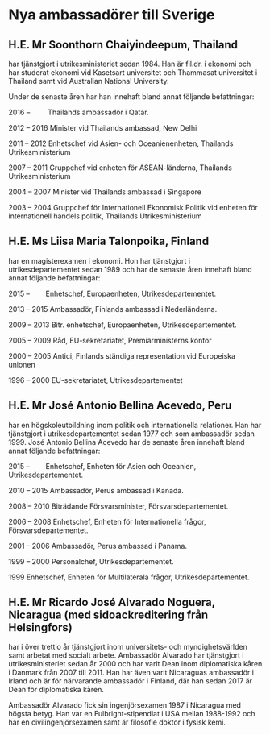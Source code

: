 # Nya ambassadörer till Sverige

## H.E. Mr Soonthorn Chaiyindeepum, Thailand

har tjänstgjort i utrikesministeriet sedan 1984\. Han är fil.dr. i ekonomi och har studerat ekonomi vid Kasetsart universitet och Thammasat universitet i Thailand samt vid Australian National University.

Under de senaste åren har han innehaft bland annat följande befattningar:

2016 –         Thailands ambassadör i Qatar.

2012 – 2016 Minister vid Thailands ambassad, New Delhi

2011 – 2012 Enhetschef vid Asien\- och Oceanienenheten, Thailands Utrikesministerium

2007 – 2011 Gruppchef vid enheten för ASEAN\-länderna, Thailands Utrikesministerium

2004 – 2007 Minister vid Thailands ambassad i Singapore

2003 – 2004 Gruppchef för Internationell Ekonomisk Politik vid enheten för internationell handels politik, Thailands Utrikesministerium

## H.E. Ms Liisa Maria Talonpoika, Finland

har en magisterexamen i ekonomi. Hon har tjänstgjort i utrikesdepartementet sedan 1989 och har de senaste åren innehaft bland annat följande befattningar:

2015 –        Enhetschef, Europaenheten, Utrikesdepartementet.

2013 – 2015 Ambassadör, Finlands ambassad i Nederländerna.

2009 – 2013 Bitr. enhetschef, Europaenheten, Utrikesdepartementet.

2005 – 2009 Råd, EU\-sekretariatet, Premiärministerns kontor

2000 – 2005 Antici, Finlands ständiga representation vid Europeiska unionen

1996 – 2000 EU\-sekretariatet, Utrikesdepartementet

## H.E. Mr José Antonio Bellina Acevedo, Peru

har en högskoleutbildning inom politik och internationella relationer. Han har tjänstgjort i utrikesdepartementet sedan 1977 och som ambassadör sedan 1999\. José Antonio Bellina Acevedo har de senaste åren innehaft bland annat följande befattningar:

2015 –        Enhetschef, Enheten för Asien och Oceanien, Utrikesdepartementet.

2010 – 2015 Ambassadör, Perus ambassad i Kanada.

2008 – 2010 Biträdande Försvarsminister, Försvarsdepartementet.

2006 – 2008 Enhetschef, Enheten för Internationella frågor, Försvarsdepartementet.

2001 – 2006 Ambassadör, Perus ambassad i Panama.

1999 – 2000 Personalchef, Utrikesdepartementet.

1999 Enhetschef, Enheten för Multilaterala frågor, Utrikesdepartementet.

## H.E. Mr Ricardo José Alvarado Noguera, Nicaragua (med sidoackreditering från Helsingfors)

har i över trettio år tjänstgjort inom universitets\- och myndighetsvärlden samt arbetat med socialt arbete. Ambassadör Alvarado har tjänstgjort i utrikesministeriet sedan år 2000 och har varit Dean inom diplomatiska kåren i Danmark från 2007 till 2011\. Han har även varit Nicaraguas ambassadör i Irland och är för närvarande ambassadör i Finland, där han sedan 2017 är Dean för diplomatiska kåren.

Ambassadör Alvarado fick sin ingenjörsexamen 1987 i Nicaragua med högsta betyg. Han var en Fulbright\-stipendiat i USA mellan 1988\-1992 och har en civilingenjörsexamen samt är filosofie doktor i fysisk kemi.
